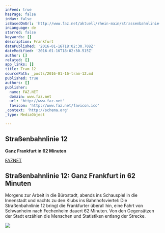 ```yaml
---
inFeed: true
hasPage: false
inNav: false
isBasedOnUrl: 'http://www.faz.net/aktuell/rhein-main/strassenbahnlinie-12-ganz-frankfurt-in-62-minuten-13870252.html'
inLanguage: de
starred: false
keywords: []
description: Frankfurt
datePublished: '2016-01-16T18:02:30.708Z'
dateModified: '2016-01-16T18:02:30.515Z'
author: []
related: []
app_links: []
title: Tram 12
sourcePath: _posts/2016-01-16-tram-12.md
published: true
authors: []
publisher:
  name: FAZ.NET
  domain: www.faz.net
  url: 'http://www.faz.net'
  favicon: 'http://www.faz.net/favicon.ico'
_context: 'http://schema.org'
_type: MediaObject

---
```

## Straßenbahnlinie 12

**Ganz Frankfurt in 62 Minuten**

[FAZNET][0]

<article style=""><h1>Straßenbahnlinie 12: Ganz Frankfurt in 62 Minuten</h1><p>Morgens zur Arbeit in die Bürostadt, abends ins Schauspiel in die Innenstadt und nachts zu den Klubs ins Bahnhofsviertel: Die Straßenbahnlinie 12 bringt die Frankfurter überall hin, eine Fahrt von Schwanheim nach Fechenheim dauert 62 Minuten. Von den Gegensätzen der Stadt erzählen die Menschen und Statistiken entlang der Strecke.</p><img src="https://s3-us-west-2.amazonaws.com/the-grid-img/p/557c10dc5095db7f810370ba1a06461e9a313b4b.jpg" /></article>



[0]: http://www.faz.net/-gpc-89acs
